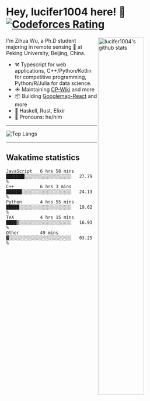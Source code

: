 # Hey, lucifer1004 here! :wave: [![Codeforces Rating](https://cfrating.ihcr.top/?user=lucifer1004&style=flat-square)](https://codeforces.com/profile/lucifer1004)

<img width="50%" align="right" alt="lucifer1004's github stats" src="https://github-readme-stats.vercel.app/api?username=lucifer1004&show_icons=true">

I'm Zihua Wu, a Ph.D student majoring in remote sensing :satellite: at Peking University, Beijing, China.

- :hammer_and_pick: Typescript for web applications, C++/Python/Kotlin for competitive programming, Python/R/Julia for data science.
- :sunny: Maintaining [CP-Wiki](https://cp-wiki.vercel.app) and more 
- :package: Building [Googlemap-React](https://github.com/googlemap-react/googlemap-react) and more
- :seedling: Haskell, Rust, Elixir
- :man: Pronouns: he/him

---

![Top Langs](https://github-readme-stats.vercel.app/api/top-langs/?username=lucifer1004&layout=compact)

---

## Wakatime statistics

<!--START_SECTION:waka-->
```text
JavaScript   6 hrs 58 mins   ███████░░░░░░░░░░░░░░░░░░   27.79 % 
C++          6 hrs 3 mins    ██████░░░░░░░░░░░░░░░░░░░   24.13 % 
Python       4 hrs 55 mins   █████░░░░░░░░░░░░░░░░░░░░   19.62 % 
TeX          4 hrs 15 mins   ████▒░░░░░░░░░░░░░░░░░░░░   16.93 % 
Other        49 mins         ▓░░░░░░░░░░░░░░░░░░░░░░░░   03.25 % 
```
<!--END_SECTION:waka-->
